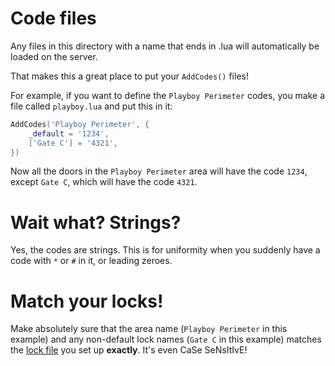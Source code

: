# Code files

Any files in this directory with a name that ends in .lua will automatically be loaded on the server.

That makes this a great place to put your `AddCodes()` files!

For example, if you want to define the `Playboy Perimeter` codes, you make a file called `playboy.lua` and put this in it:

```lua
AddCodes('Playboy Perimeter', {
    _default = '1234',
    ['Gate C'] = '4321',
})
```

Now all the doors in the `Playboy Perimeter` area will have the code `1234`, except `Gate C`, which will have the code `4321`.

# Wait what? Strings?

Yes, the codes are strings. This is for uniformity when you suddenly have a code with `*` or `#` in it, or leading zeroes.

# Match your locks!

Make absolutely sure that the area name (`Playboy Perimeter` in this example) and any non-default lock names (`Gate C` in this example) matches the [lock file](../locks/place_lock_files_here.md) you set up **exactly**. It's even CaSe SeNsItIvE!
